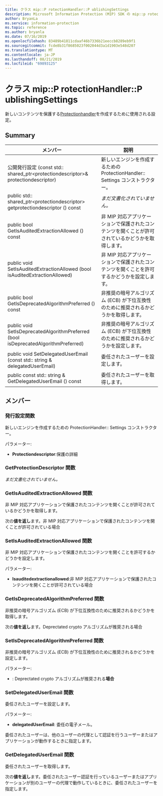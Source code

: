 ```yaml
---
title: クラス mip::P rotectionHandler::P ublishingSettings
description: Microsoft Information Protection (MIP) SDK の mip::p rotectionhandler クラスについて説明します。
author: BryanLa
ms.service: information-protection
ms.topic: reference
ms.author: bryanla
ms.date: 07/16/2019
ms.openlocfilehash: 83489b41811cdaaf46b7336b21eeccb8289eb9f1
ms.sourcegitcommit: fcde8b31f8685023f002044d3a1d1903e548d207
ms.translationtype: MT
ms.contentlocale: ja-JP
ms.lasthandoff: 08/21/2019
ms.locfileid: "69893125"
---
```

# <a name="class-mipprotectionhandlerpublishingsettings"></a>クラス mip::P rotectionHandler::P ublishingSettings 
新しいコンテンツを保護する[Protectionhandler](class_mip_protectionhandler.md)を作成するために使用される設定。
  
## <a name="summary"></a>Summary
 メンバー                        | 説明                                
--------------------------------|---------------------------------------------
公開発行設定 (const std:: shared_ptr\<protectiondescriptor\>& protectiondescriptor)  |  新しいエンジンを作成するための ProtectionHandler:: Settings コンストラクター。
public std:: shared_ptr\<protectiondescriptor\> getprotectiondescriptor () const  | _まだ文書化されていません。_
public bool GetIsAuditedExtractionAllowed () const  |  非 MIP 対応アプリケーションで保護されたコンテンツを開くことが許可されているかどうかを取得します。
public void SetIsAuditedExtractionAllowed (bool isAuditedExtractionAllowed)  |  非 MIP 対応アプリケーションで保護されたコンテンツを開くことを許可するかどうかを設定します。
public bool GetIsDeprecatedAlgorithmPreferred () const  |  非推奨の暗号アルゴリズム (ECB) が下位互換性のために推奨されるかどうかを取得します。
public void SetIsDeprecatedAlgorithmPreferred (bool isDeprecatedAlgorithmPreferred)  |  非推奨の暗号アルゴリズム (ECB) が下位互換性のために推奨されるかどうかを設定します。
public void SetDelegatedUserEmail (const std:: string & delegatedUserEmail)  |  委任されたユーザーを設定します。
public const std:: string & GetDelegatedUserEmail () const  |  委任されたユーザーを取得します。
  
## <a name="members"></a>メンバー
  
### <a name="publishingsettings-function"></a>発行設定関数
新しいエンジンを作成するための ProtectionHandler:: Settings コンストラクター。

パラメーター:  
* **Protectiondescriptor**:保護の詳細


  
### <a name="getprotectiondescriptor-function"></a>GetProtectionDescriptor 関数
_まだ文書化されていません。_

  
### <a name="getisauditedextractionallowed-function"></a>GetIsAuditedExtractionAllowed 関数
非 MIP 対応アプリケーションで保護されたコンテンツを開くことが許可されているかどうかを取得します。

  
次の**値を返し**ます。非 MIP 対応アプリケーションで保護されたコンテンツを開くことが許可されている場合
  
### <a name="setisauditedextractionallowed-function"></a>SetIsAuditedExtractionAllowed 関数
非 MIP 対応アプリケーションで保護されたコンテンツを開くことを許可するかどうかを設定します。

パラメーター:  
* **Isauditedextractionallowed**:非 MIP 対応アプリケーションで保護されたコンテンツを開くことが許可されている場合


  
### <a name="getisdeprecatedalgorithmpreferred-function"></a>GetIsDeprecatedAlgorithmPreferred 関数
非推奨の暗号アルゴリズム (ECB) が下位互換性のために推奨されるかどうかを取得します。

  
次の**値を返し**ます。Deprectated crypto アルゴリズムが推奨される場合
  
### <a name="setisdeprecatedalgorithmpreferred-function"></a>SetIsDeprecatedAlgorithmPreferred 関数
非推奨の暗号アルゴリズム (ECB) が下位互換性のために推奨されるかどうかを設定します。

パラメーター:  
* : Deprectated crypto アルゴリズムが推奨される**場合**


  
### <a name="setdelegateduseremail-function"></a>SetDelegatedUserEmail 関数
委任されたユーザーを設定します。

パラメーター:  
* **delegatedUserEmail**: 委任の電子メール。


委任されたユーザーは、他のユーザーの代理として認証を行うユーザーまたはアプリケーションが動作するときに指定します。
  
### <a name="getdelegateduseremail-function"></a>GetDelegatedUserEmail 関数
委任されたユーザーを取得します。

  
次の**値を返し**ます。委任されたユーザー認証を行っているユーザーまたはアプリケーションが別のユーザーの代理で動作しているときに、委任されたユーザーを指定します。